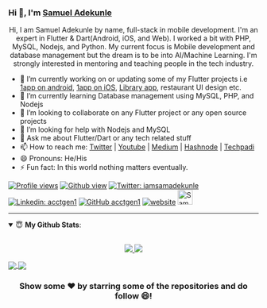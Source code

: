 ### Hi 👋, I'm [Samuel Adekunle](https://twitter.com/iamsamadekunle)
<!--(https://www.google.com/search?q=samuel+adekunle+acctgen1&oq=samuel+adekunle+acctgen1)-->

<!--<p align='center'>I am a Software Developer / Mobile Developer(Both Android and iOS) using Flutter, I build solutions.</p> -->
<p align='center'>Hi, I am Samuel Adekunle by name, full-stack in mobile development.
I'm an expert in Flutter & Dart(Android, iOS, and Web).
I worked a bit with PHP, MySQL, Nodejs, and Python.
My current focus is Mobile development and database management but the dream is to be into AI/Machine Learning.
I'm strongly interested in mentoring and teaching people in the tech industry.</p>

- 🔭 I’m currently working on or updating some of my Flutter projects i.e [1app on android](https://play.google.com/store/apps/details?id=com.obounce.oneapp1), [1app on iOS](https://apps.apple.com/ng/app/1app-one-app-all-payments/id1517497322), [Library app](https://play.google.com/store/apps/details?id=com.obounce.babajide_imran01), restaurant UI design etc.
- 🌱 I’m currently learning Database management using MySQL, PHP, and Nodejs
- 👯 I’m looking to collaborate on any Flutter project or any open source projects
- 🤔 I’m looking for help with Nodejs and MySQL 
- 💬 Ask me about Flutter/Dart or any tech related stuff
- 📫 How to reach me: [Twitter](https://twitter.com/iamsamadekunle) | [Youtube](https://www.youtube.com/channel/UCRYjIF5HAXc9m52rC6dmOCQ) | [Medium](https://acctgen1.medium.com) | [Hashnode](https://acctgen1.hashnode.dev/) | [Techpadi](https://techpadi.africa/author/acctgen1/)
- 😄 Pronouns: He/His
- ⚡ Fun fact: In this world nothing matters eventually.

[![Profile views](https://gpvc.arturio.dev/acctgen1)](https://twitter.com/iamsamadekunle) 
[![Github view](https://komarev.com/ghpvc/?username=acctgen1&label=Github-Views&color=blue&style=plastic)](https://twitter.com/iamsamadekunle) 
[![Twitter: iamsamadekunle](https://img.shields.io/twitter/follow/iamsamadekunle?style=social)](https://twitter.com/iamsamadekunle)
[![Linkedin: acctgen1](https://img.shields.io/badge/-acctgen1-blue?style=flat-square&logo=Linkedin&logoColor=white&link=https://www.linkedin.com/in/acctgen1/)](https://www.linkedin.com/in/acctgen1/)
[![GitHub acctgen1](https://img.shields.io/github/followers/acctgen1?label=follow&style=social)](https://github.com/acctgen1)
[![website](https://img.shields.io/badge/PortfolioWebsite-Blog-2648ff?style=flat-square&logo=google-chrome)](https://acctgen1.hashnode.dev/)
<a href="https://dev.to/acctgen1">
  <img src="https://d2fltix0v2e0sb.cloudfront.net/dev-badge.svg" alt="Samuel Adekunle's DEV Profile" height="30" width="30">
</a>

---
<details open>
 <summary> 😇 <b>My Github Stats</b>: </summary>
<br>
<p align = "center">
  <a href="https://github.com/acctgen1">
  <img src = "https://github-readme-stats.vercel.app/api?username=acctgen1&show_icons=true&theme=tokyonight&line_height=33">
  </a>
  <a href="https://github.com/acctgen1">
  <img src = "https://github-readme-stats.vercel.app/api/top-langs/?username=acctgen1&hide=css,java,html&theme=tokyonight">
  </a>
</p>
</details>

  <a href="https://github.com/acctgen1/flutter-push-notification-without-firebase">
  <img align="center" src="https://github-readme-stats.vercel.app/api/pin/?username=acctgen1&repo=flutter-push-notification-without-firebase&theme=tokyonight" />
</a>
<a href="https://github.com/acctgen1/Flutter-Tutorial-Projects">
 <img align="center" src="https://github-readme-stats.vercel.app/api/pin/?username=acctgen1&repo=Flutter-Tutorial-Projects&theme=tokyonight" />
</a>

<div align="center">

### Show some ❤️ by starring some of the repositories and do follow 😄!

